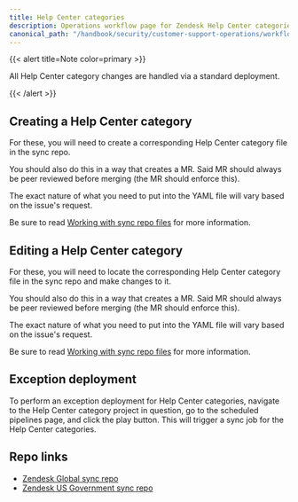 ```yaml
---
title: Help Center categories
description: Operations workflow page for Zendesk Help Center categories
canonical_path: "/handbook/security/customer-support-operations/workflows/zendesk/help-center-categories"
---
```


{{< alert title=Note color=primary >}}

All Help Center category changes are handled via a standard deployment.

{{< /alert >}}

## Creating a Help Center category

For these, you will need to create a corresponding Help Center category file in the sync repo.

You should also do this in a way that creates a MR. Said MR should always be peer reviewed before merging (the MR should enforce this).

The exact nature of what you need to put into the YAML file will vary based on the issue's request.

Be sure to read [Working with sync repo files](../../docs/sync-repo-files) for more information.

## Editing a Help Center category

For these, you will need to locate the corresponding Help Center category file in the sync repo and make changes to it.

You should also do this in a way that creates a MR. Said MR should always be peer reviewed before merging (the MR should enforce this).

The exact nature of what you need to put into the YAML file will vary based on the issue's request.

Be sure to read [Working with sync repo files](../../docs/sync-repo-files) for more information.

## Exception deployment

To perform an exception deployment for Help Center categories, navigate to the Help Center category project in question, go to the scheduled pipelines page, and click the play button. This will trigger a sync job for the Help Center categories.

## Repo links

- [Zendesk Global sync repo](https://gitlab.com/gitlab-support-readiness/zendesk-global/help-center-categories)
- [Zendesk US Government sync repo](https://gitlab.com/gitlab-support-readiness/zendesk-us-government/help-center-categories)
